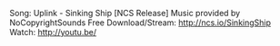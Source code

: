 Song: Uplink - Sinking Ship [NCS Release] Music provided by NoCopyrightSounds Free Download/Stream: http://ncs.io/SinkingShip Watch: http://youtu.be/
